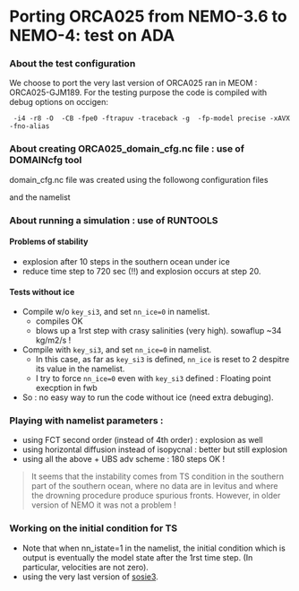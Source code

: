 # Porting ORCA025 from NEMO-3.6 to NEMO-4: test on ADA
### About the test configuration
We choose to port the very last version of ORCA025 ran in MEOM : ORCA025-GJM189.
 For the testing purpose the code is compiled with debug options on occigen:

     -i4 -r8 -O  -CB -fpe0 -ftrapuv -traceback -g  -fp-model precise -xAVX -fno-alias

### About creating ORCA025_domain_cfg.nc file : use of DOMAINcfg tool
   domain_cfg.nc file was created using the followong configuration files

   and the namelist 
### About running a simulation : use of RUNTOOLS
#### Problems of stability
  * explosion after 10 steps in the southern ocean under ice
  * reduce time step to 720 sec (!!) and explosion occurs at step 20.
#### Tests without ice
  * Compile w/o `key_si3`, and set `nn_ice=0` in namelist.
    * compiles OK
    * blows up a 1rst step with crasy salinities (very high). sowaflup ~34 kg/m2/s ! 
  * Compile with `key_si3`, and set `nn_ice=0` in namelist.
    * In this case, as far as `key_si3` is defined, `nn_ice` is reset to 2 despitre its value in the namelist.
    * I try to force `nn_ice=0` even with `key_si3` defined : Floating point execption in fwb
  * So : no easy way to run the code without ice (need extra debuging).
### Playing with namelist parameters :
  * using FCT second order (instead of 4th order) : explosion as well
  * using horizontal diffusion instead of isopycnal : better but still explosion
  * using all the above + UBS adv scheme : 180 steps OK !
> It seems that the instability comes from TS condition in the southern part of the southern ocean, where no data are in levitus and where the drowning procedure produce spurious fronts. However, in older version of NEMO it was not a problem !
### Working on the initial condition for TS
  * Note that when nn_istate=1 in the namelist, the initial condition which is output is eventually the model state after the 1rst time step. (In particular, velocities are not zero).
  * using the very last version of [sosie3](https://github.com/brodeau/sosie).
    


